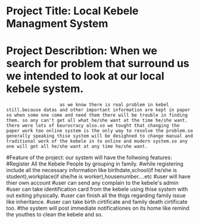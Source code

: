 # Project Title: Local Kebele Managment System
# Project Describtion: When we search for problem that surround us we intended to look at our local kebele system.
                        as we know there is real problem in kebel still.because datas and other important information are kept in paper so when some one come and need them there will be trouble in finding them. so any can't get all what he/she want at the time he/she want. there were lots of beurocracy also.so we tought that changing the paper work too online system is the only way to resolve the problem.so generally speaking thise system will be desighned to change manual and traditional work of the kebele in to online and modern system.so any one will get all he/she want at any time he/she want.
#Feature of the project:
            our system will have the follwoing features:
                #Register All the Kebele People by grouping in family.
                #while registering include all the necessary information like birthdate,school(if he/she is student),workplace(if          she/he is worker),housenumber....etc
                #user will have thier own account
                #user can send any complain to the kebele's admin
                #user can take identification card from the kebele using thise system with out exiting physically.
                #user can finish all the thigs regarding family issue like inheritance.
                #user can take birth cirtificate and family death cirtificate too.
                #the system will post immediate notificationes on its home like remind the youthes to clean the kebele and so.
